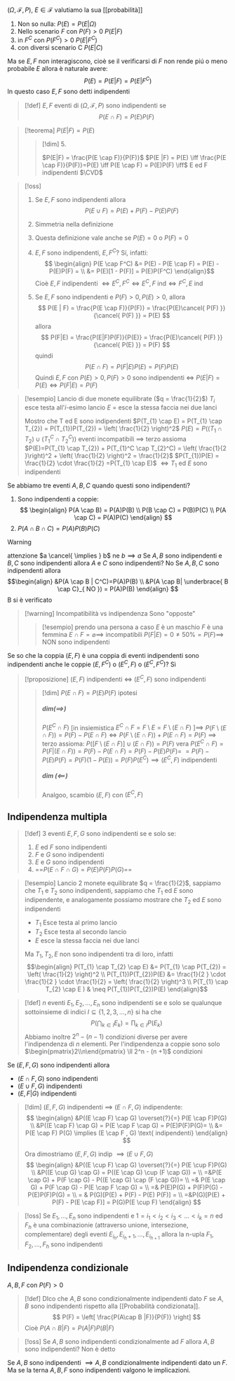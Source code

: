 
$(\Omega,\mathcal{F},P)$, $E \in \mathcal{F}$ valutiamo la sua [[probabilità]]
1. Non so nulla: $P(E) = P(E|\Omega)$
2. Nello scenario $F$ con $P(F) > 0$ $P(E|F)$
3. in $F^C$ con $P(F^C)>0$ $P(E|F^C)$
4. con diversi scenario C $P(E|C)$

Ma se $E,F$ non interagiscono, cioè se il verificarsi di $F$ non rende piú o meno probabile $E$ allora è naturale avere:
 $$
P(E) = P(E | F) = P(E | F^{C})
$$
In questo caso $E,F$ sono detti indipendenti


>[!def]
>$E,F$ eventi di $(\Omega,\mathcal{F},P)$ sono indipendenti se
> $$
> P(E \cap F) = P(E)P(F)
>$$
>

>[!teorema]
>$P(E | F) = P(E)$
>>[!dim] 5\.
>>
>>$P(E|F) = \frac{P(E \cap F)}{P(F)}$
>>$P(E |F) = P(E) \iff \frac{P(E \cap F)}{P(F)}=P(E) \iff P(E  \cap F) = P(E)P(F) \iff$ E ed F indipendenti
>>$\CVD$



> [!oss]
> 1. Se $E,F$ sono indipendenti allora $$
> P(E \cup F) = P(E) + P(F) - P(E)P(F) 
> $$
> 2. Simmetria nella definizione
> 3. Questa definizione vale anche se $P(E) = 0$ o $P(F)=0$
> 
> 4. $E,F$ sono indipendenti, $E,F^C$? Sí, infatti: $$
> \begin{align}
> P(E \cap F^C) &= P(E) - P(E \cap F) = P(E) - P(E)P(F) = \\
> &= P(E)[1 - P(F)] = P(E)P(F^C)
> \end{align}$$
> Cioè $E,F$ indipendenti $\iff E^C,F^C \iff E^C,F \text{ ind} \iff F^C,E \text{ ind}$ 
> 5. Se $E,F$ sono indipendenti e $P(F) > 0, P(E) > 0$, allora 
>    $$
> P(E | F) = \frac{P(E \cap F)}{P(F)} = \frac{P(E)\cancel{ P(F) }}{\cancel{ P(F) }} = P(E)
> $$
> allora
> $$
> P(F|E) = \frac{P(E|F)P(F)}{P(E)} = \frac{P(E)\cancel{ P(F) }}{\cancel{ P(E) }} = P(F)
> $$
> quindi
> $$
> P(E \cap F) = P(F | E)P(E) = P(F)P(E)
> $$
> Quindi $E,F$ con $P(E) > 0, P(F)>0$ sono indipendenti $\iff$ $P(E|F) = P(E) \iff P(F|E) = P(F)$
>


>[!esempio]
>Lancio di due monete equilibrate ($q = \frac{1}{2}$)
>$T_{i}$ esce testa all'$i$-esimo lancio
>$E$ = esce la stessa faccia nei due lanci
>
>Mostro che T ed E sono indipendenti
>$P(T_{1} \cap E) = P(T_{1} \cap T_{2}) = P(T_{1})P(T_{2}) = \left( \frac{1}{2} \right)^2$
>$P(E) = P((T_{1} \cap T_{2}) \cup (T_{1}^C \cap T_{2}^C))$ eventi incompatibili $\implies$ terzo assioma 
>$P(E)=P(T_{1} \cap T_{2}) + P(T_{1}^C \cap T_{2}^C) = \left( \frac{1}{2 }\right)^2 + \left( \frac{1}{2} \right)^2 = \frac{1}{2}$
>$P(T_{1})P(E) = \frac{1}{2} \cdot \frac{1}{2} =P(T_{1} \cap E)$
>$\iff T_{1}$ ed $E$ sono indipendenti

Se abbiamo tre eventi $A,B,C$ quando questi sono indipendenti?
1. Sono indipendenti a coppie:
   $$
\begin{align}
P(A \cap B) = P(A)P(B) \\
P(B \cap C) = P(B)P(C) \\
P(A \cap C) = P(A)P(C)
\end{align}
$$
2. $P(A \cap B \cap C) = P(A)P(B)P(C)$

>[!warning]
>attenzione $a \cancel{ \implies } b$ ne $b \implies a$
>Se $A,B$ sono indipendenti e $B,C$ sono indipendenti allora $A$ e $C$ sono indipendenti? No
>Se $A,B,C$ sono indipendenti allora
> $$\begin{align}
>&P(A \cap B | C^C)=P(A)P(B) \\
>&P(A \cap B| \underbrace{ B \cap C}_{ NO }) = P(A)P(B)
>\end{align}
>$$
>B si è verificato

>[!warning] Incompatibilità vs indipendenza
>Sono "opposte"
>
>> [!esempio]
> >prendo una persona a caso
> >$E$ è un maschio
> >$F$ è una femmina
> >$E \cap F = \varnothing \implies$ incompatibili
> >$P(F | E) = 0 \neq 50\% = P(F) \implies$ NON sono indipendenti

 Se so che la coppia $(E,F)$ è una coppia di eventi indipendenti sono indipendenti anche le coppie $(E, F^C)$ o $(E^C, F)$ o $(E^C,F^C)$? Sì
 
> [!proposizione]
> $(E,F)$ indipendenti $\iff$ $(E^C,F)$ sono indipendenti
> 
>>[!dim]
>> $P(E \cap F) = P(E)P(F)$ ipotesi
>> ##### dim$(\implies)$
>> $P(E^C \cap F)$ \[in insiemistica $E^C \cap F = F \setminus E = F \setminus (E \cap F)\ ] \implies$
>> $P(F \setminus (E \cap F))= P(F) - P(E \cap F) \iff P(F \setminus (E \cap F)) + P(E \cap F ) = P(F)$
>> $\implies$ terzo assioma: $P([F \setminus (E \cap F)] \cup (E \cap F)) = P(F)$ vera
>> $P(E^C \cap F) = P(F | (E \cap F))= P(F)-P(E \cap F) = P(F) - P(E)P(F) =$
>> $=P(F) - P(E)P(F) = P(F)(1 - P(E)) = P(F)P(E^C) \implies (E^C,F)$ indipendenti
>> 
>> ##### dim ($\impliedby$)
>> Analgoo, scambio $(E,F)$ con $(E^C,F)$

## Indipendenza multipla

>[!def]
>3 eventi $E,F,G$ sono indipendenti se e solo se:
>1. $E$ ed $F$ sono indipendenti
>2. $F$ e $G$ sono indipendenti
>3. $E$ e $G$ sono indipendenti
>4. ==$P(E \cap F \cap G) = P(E)P(F)P(G)$==

>[!esempio]
>Lancio 2 monete equilibrate $q = \frac{1}{2}$, sappiamo che $T_{1}$ e $T_{2}$ sono indipendenti, sappiamo che $T_{1}$ ed $E$ sono indipendente, e analogamente possiamo mostrare che $T_{2}$ ed $E$ sono indipendenti
>- $T_{1}$ Esce testa al primo lancio
>- $T_{2}$ Esce testa al secondo lancio
>- $E$ esce la stessa faccia nei due lanci
>
>Ma $T_{1},T_{2},E$ non sono indipendenti tra di loro, infatti
> $$\begin{align}
> P(T_{1} \cap T_{2} \cap E) &= P(T_{1} \cap P(T_{2}) = \left( \frac{1}{2} \right)^2 \\
> P(T_{1})P(T_{2})P(E) &= \frac{1}{2 } \cdot \frac{1}{2 } \cdot \frac{1}{2} = \left( \frac{1}{2} \right)^3 \\
P(T_{1} \cap T_{2} \cap E ) & \neq P(T_{1})P(T_{2})P(E)
> \end{align}$$

>[!def]
>$n$ eventi $E_{1},E_{2},\dots,E_{n}$ sono indipendenti se e solo se qualunque sottoinsieme di indici $I \subseteq\{1,2,3,\dots,n\}$ si ha che $$P\left(\bigcap_{k \in I} E_{k}\right) = \prod_{k \in I} P(E_{k})$$
>Abbiamo inoltre $2^n - (n - 1)$ condizioni diverse per avere l'indipendenza di $n$ elementi.
>Per l'indipendenza a coppie sono solo $\begin{pmatrix}2\\n\end{pmatrix} \ll 2^n - (n +1)$ condizioni

Se $(E, F, G)$ sono indipendenti allora
- $(E \cap F, G)$ sono indipendenti
- $(E \cup F, G)$ indipendenti
- $(E, F | G)$ indipendenti

>[!dim]
>$(E,F,G)$ indipendenti $\implies$ $(E \cap F, G)$ indipendente:
>$$ \begin{align}
>&P((E \cap F) \cap G) \overset{?}{=} P(E \cap F)P(G) \\
>&P((E \cap F) \cap G) = P(E \cap F \cap G) = P(E)P(F)P(G)= \\
&= P(E \cap F) P(G) \implies (E \cap F , G) \text{ indipendenti}
>\end{align} $$
>
>Ora dimostriamo $(E,F,G)$ indip $\implies (E \cup F, G)$
>$$ \begin{align}
>&P((E \cup F) \cap G) \overset{?}{=} P(E \cup F)P(G) \\
>&P((E \cup G) \cap G) = P((E \cap G) \cup (F \cap G)) =  \\
>=&P(E \cap G) + P(F \cap G) - P((E \cap G) \cap (F \cap G))= \\
>=& P(E \cap G) + P(F \cap G) - P(E \cap F \cap G) = \\
>=& P(E)P(G) + P(F)P(G) - P(E)P(F)P(G) = \\
>= & P(G)[P(E) + P(F) - P(E) P(F)] =  \\
>=&P(G)[P(E) + P(F) - P(E \cap F)] = P(G)P(E \cup F)
>\end{align} $$

>[!oss]
>Se $E_{1},\dots,E_{n}$ sono indipendenti e $1 = i_{1}< i_{2} < i_{3} < \dots < i_{k} = n$ ed $F_{h}$ è una combinazionie (attraverso unione, intersezione, complementare) degli eventi $E_{i_{h}}, E_{i_{h}+1},\dots, E_{i_{h+1}}$ allora la n-upla $F_{1},F_{2},\dots,F_{h}$ sono indipendenti

## Indipendenza condizionale
$A,B,F$ con $P(F) > 0$

>[!def]
>DIco che $A,B$ sono condizionalmente indipendenti dato $F$ se $A,B$ sono indipendenti rispetto alla [[Probabilità condizionata]]. 
> $$
> P(F) = \left[ \frac{P(A\cap  B |F)}{P(F)} \right] 
>$$
>Cioè $P(A \cap B | F) = P(A|F)P(B|F)$


>[!oss]
>Se $A,B$ sono indipendenti condizionalmente ad $F$ allora $A,B$ sono indipendenti? Non è detto

Se $A,B$ sono indipendenti $\implies A,B$ condizionalmente indipendenti dato un $F$.
Ma se la terna $A,B,F$ sono indipendenti valgono le implicazioni.
